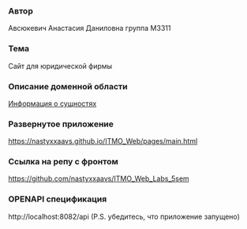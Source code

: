 ### Автор
Авсюкевич Анастасия Даниловна
группа М3311

### Тема
Сайт для юридической фирмы

### Описание доменной области
[Информация о сущностях](domensDescription.md)
### Развернутое приложение
https://nastyxxaavs.github.io/ITMO_Web/pages/main.html

### Ссылка на репу с фронтом
https://github.com/nastyxxaavs/ITMO_Web_Labs_5sem

### OPENAPI спецификация
http://localhost:8082/api
(P.S. убедитесь, что приложение запущено)
